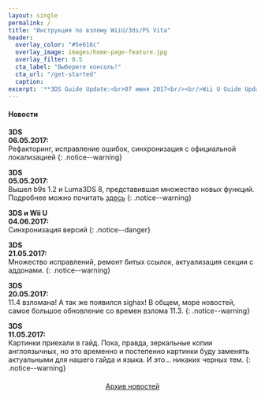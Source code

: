 ```yaml
---
layout: single
permalink: /
title: "Инструкция по взлому WiiU/3ds/PS Vita"
header:
  overlay_color: "#5e616c"
  overlay_image: images/home-page-feature.jpg
  overlay_filter: 0.5
  cta_label: "Выберите консоль!"
  cta_url: "/get-started"
  caption:
excerpt: '**3DS Guide Update:<br>07 июня 2017<br/><br/>Wii U Guide Update:<br>04 июня 2017<br/>**'
---
```

#### <a name="news" />Новости

**3DS**<br>**06.05.2017:**<br>Рефакторинг, исправление ошибок, синхронизация с официальной локализацией
{: .notice--warning}

**3DS**<br>**05.05.2017:**<br>Вышел b9s 1.2 и Luma3DS 8, представившая множество новых функций. Подробнее можно почитать [здесь](https://vk.com/3ds_cfw?w=wall-125012133_5360%2Fall)
{: .notice--warning}

**3DS и Wii U**<br>**04.06.2017:**<br>Синхронизация версий
{: .notice--danger}

**3DS**<br>**21.05.2017:**<br>Множество исправлений, ремонт битых ссылок, актуализация секции с аддонами. 
{: .notice--warning}

**3DS**<br>**20.05.2017:**<br>11.4 взломана! А так же появился sighax! В общем, море новостей, самое большое обновление со времен взлома 11.3. 
{: .notice--warning}

**3DS**<br>**11.05.2017:**<br>Картинки приехали в гайд. Пока, правда, зеркальные копии англоязычных, но это временно и постепенно картинки буду заменять актуальными для нашего гайда и языка. И это... никаких черных тем. 
{: .notice--warning}

<a href="http://customfw.xyz/archive" style="margin:20px auto; text-align:center; display:block; width:120px;" class="btn btn--inverse">Архив новостей</a>
